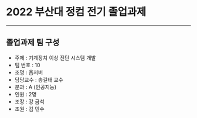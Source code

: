 # 2022 부산대 정컴 전기 졸업과제
<hr/>

## 졸업과제 팀 구성

* 주제 : 기계장치 이상 진단 시스템 개발
* 팀 번호 : 10
* 조명 : 옵저버
* 담당교수 : 송길태 교수
* 분과 : A (인공지능)
* 인원 : 2명
* 조장 : 강 금석
* 조원 : 김 민수
